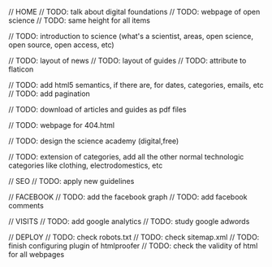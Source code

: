 // HOME
// TODO: talk about digital foundations
// TODO: webpage of open science
// TODO: same height for all items

// TODO: introduction to science (what's a scientist, areas, open science, open source, open access, etc)

// TODO: layout of news
// TODO: layout of guides
// TODO: attribute to flaticon

// TODO: add html5 semantics, if there are, for dates, categories, emails, etc
// TODO: add pagination

// TODO: download of articles and guides as pdf files

// TODO: webpage for 404.html

// TODO: design the science academy (digital,free)

// TODO: extension of categories, add all the other normal technologic categories like clothing, electrodomestics, etc

// SEO
// TODO: apply new guidelines

// FACEBOOK
// TODO: add the facebook graph
// TODO: add facebook comments

// VISITS
// TODO: add google analytics
// TODO: study google adwords

// DEPLOY
// TODO: check robots.txt
// TODO: check sitemap.xml
// TODO: finish configuring plugin of htmlproofer
// TODO: check the validity of html for all webpages
